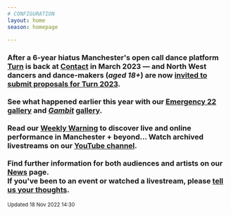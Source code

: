 ```yaml
---
# CONFIGURATION
layout: home
season: homepage

---
```

### After a 6-year hiatus Manchester's open call dance platform [Turn](/hab/turn) is back at <a href="https://contactmcr.com" target="_blank">Contact</a> in March 2023 — and North West dancers and dance-makers (*aged 18+*) are now <a href="https//wordofwarning.posthaven.com" target="_blank">invited to submit proposals for Turn 2023</a>.<br><br>See what happened earlier this year with our [Emergency 22](/current/2022-emergency) [gallery](/galleries/2022-emergency) and [*Gambit*](/current/2022-springsummer/gambit) [gallery](/galleries/2022-gambit).<br><br>Read our <a href="https//wordofwarning.posthaven.com" target="_blank">Weekly Warning</a> to discover live and online performance in Manchester + beyond… Watch archived livestreams on our <a href="https://youtube.com/@warnmcr" target="_blank">YouTube channel</a>.<br><br>Find further information for both audiences and artists on our [News](/news) page.<br>If you've been to an event or watched a livestream, please <a href="http://bit.ly/warnmcrfeedback" target="_blank">tell us your thoughts</a>.         
<small>Updated 18 Nov 2022 14:30</small>
